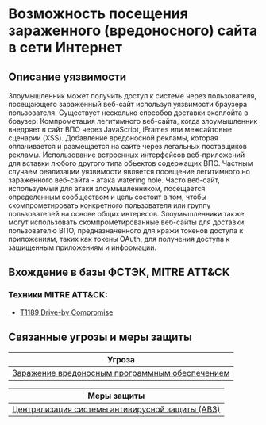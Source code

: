 # Возможность посещения зараженного (вредоносного) сайта в сети Интернет

## Описание уязвимости
Злоумышленник может получить доступ к системе через пользователя, посещающего зараженный веб-сайт используя уязвимости браузера пользователя.
Существует несколько способов доставки эксплойта в браузер:
Компрометация легитимного веб-сайта, когда злоумышленник внедряет в сайт ВПО через JavaScript, iFrames или межсайтовые сценарии (XSS).
Добавление вредоносной рекламы, которая оплачивается и размещается на сайте через легальных поставщиков рекламы.
Использование встроенных интерфейсов веб-приложений для вставки любого другого типа объектов содержащих ВПО.
Частным случаем реализации уязвимости является посещение легитимного но зараженного веб-сайта - атака watering hole.
Часто веб-сайт, используемый для атаки злоумышленником, посещается определенным сообществом и цель состоит в том, чтобы скомпрометировать конкретного пользователя или группу пользователей на основе общих интересов.
Злоумышленники также могут использовать скомпрометированные веб-сайты для доставки пользователю ВПО, предназначенного для кражи токенов доступа к приложениям, таких как токены OAuth, для получения доступа к защищенным приложениям и информации.

## Вхождение в базы ФСТЭК, MITRE ATT&CK
### Техники MITRE ATT&CK:
+ [T1189 Drive-by Compromise](https://attack.mitre.org/techniques/T1189/)

## Связанные угрозы и меры защиты
|Угроза|
|-|
|[Заражение вредоносным программным обеспечением](/vkr/threats/page20)|

|Меры защиты|
|-|
|[Централизация системы антивирусной защиты (АВЗ)](/vkr/measures/page6)|
